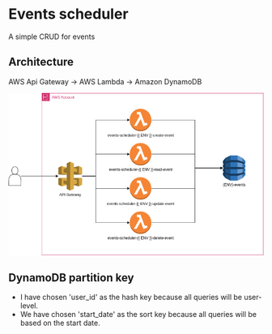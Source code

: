 # Events scheduler

A simple CRUD for events

## Architecture

AWS Api Gateway -> AWS Lambda ->  Amazon DynamoDB

![schemas](docs/serverless.png)
## DynamoDB partition key

* I have chosen 'user_id'  as the hash key because all queries will be user-level.
* We have chosen 'start_date' as the sort key because all queries will be based on the start date.